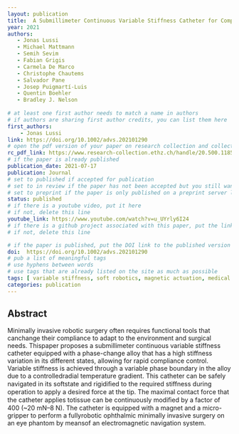 ```yaml
---
layout: publication
title:  A Submillimeter Continuous Variable Stiffness Catheter for Compliance Control
year: 2021 
authors: 
   - Jonas Lussi
   - Michael Mattmann
   - Semih Sevim
   - Fabian Grigis
   - Carmela De Marco
   - Christophe Chautems
   - Salvador Pane
   - Josep Puigmartí-Luis
   - Quentin Boehler
   - Bradley J. Nelson
   
# at least one first author needs to match a name in authors
# if authors are sharing first author credits, you can list them here
first_authors: 
    - Jonas Lussi
link: https://doi.org/10.1002/advs.202101290
# open the pdf version of your paper on research collection and collect the link there
rc_pdf_link: https://www.research-collection.ethz.ch/handle/20.500.11850/489702
# if the paper is already published
publication_date: 2021-07-17
publication: Journal
# set to published if accepted for publication
# set to in review if the paper has not been accepted but you still want a web presence for it
# set to preprint if the paper is only published on a preprint server like arxiv
status: published
# if there is a youtube video, put it here
# if not, delete this line
youtube_link: https://www.youtube.com/watch?v=u_UYrly6I24
# if there is a github project associated with this paper, put the link here
# if not, delete this line

# if the paper is published, put the DOI link to the published version
doi:  https://doi.org/10.1002/advs.202101290
# pub a list of meaningful tags
# use hyphens between words
# use tags that are already listed on the site as much as possible
tags: [ variable stiffness, soft robotics, magnetic actuation, medical robotics]
categories: publication
---
```

## Abstract ##
Minimally invasive robotic surgery often requires functional tools that canchange their compliance to adapt to the environment and surgical needs. Thispaper proposes a submillimeter continuous variable stiffness catheter equipped with a phase-change alloy that has a high stiffness variation in its different states, allowing for rapid compliance control. Variable stiffness is achieved through a variable phase boundary in the alloy due to a controlledradial temperature gradient. This catheter can be safely navigated in its softstate and rigidiﬁed to the required stiffness during operation to apply a desired force at the tip. The maximal contact force that the catheter applies totissue can be continuously modiﬁed by a factor of 400 (~20 mN–8 N). The catheter is equipped with a magnet and a micro-gripper to perform a fullyrobotic ophthalmic minimally invasive surgery on an eye phantom by meansof an electromagnetic navigation system.

